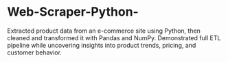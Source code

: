 # Web-Scraper-Python-
Extracted product data from an e-commerce site using Python, then cleaned and transformed it with Pandas and NumPy. Demonstrated full ETL pipeline while uncovering insights into product trends, pricing, and customer behavior.
